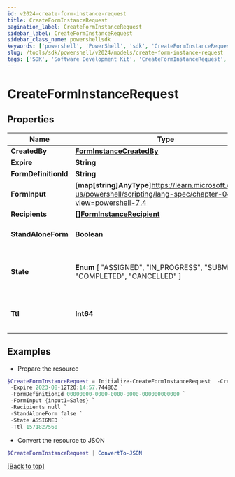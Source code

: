 ```yaml
---
id: v2024-create-form-instance-request
title: CreateFormInstanceRequest
pagination_label: CreateFormInstanceRequest
sidebar_label: CreateFormInstanceRequest
sidebar_class_name: powershellsdk
keywords: ['powershell', 'PowerShell', 'sdk', 'CreateFormInstanceRequest', 'V2024CreateFormInstanceRequest'] 
slug: /tools/sdk/powershell/v2024/models/create-form-instance-request
tags: ['SDK', 'Software Development Kit', 'CreateFormInstanceRequest', 'V2024CreateFormInstanceRequest']
---
```



# CreateFormInstanceRequest

## Properties

Name | Type | Description | Notes
------------ | ------------- | ------------- | -------------
**CreatedBy** | [**FormInstanceCreatedBy**](form-instance-created-by) |  | [required]
**Expire** | **String** | Expire is required | [required]
**FormDefinitionId** | **String** | FormDefinitionID is the id of the form definition that created this form | [required]
**FormInput** | [**map[string]AnyType**]https://learn.microsoft.com/en-us/powershell/scripting/lang-spec/chapter-04?view=powershell-7.4 | FormInput is an object of form input labels to value | [optional] 
**Recipients** | [**[]FormInstanceRecipient**](form-instance-recipient) | Recipients is required | [required]
**StandAloneForm** | **Boolean** | StandAloneForm is a boolean flag to indicate if this form should be available for users to complete via the standalone form UI or should this only be available to be completed by as an embedded form | [optional] [default to $false]
**State** |  **Enum** [  "ASSIGNED",    "IN_PROGRESS",    "SUBMITTED",    "COMPLETED",    "CANCELLED" ] | State is required, if not present initial state is FormInstanceStateAssigned ASSIGNED FormInstanceStateAssigned IN_PROGRESS FormInstanceStateInProgress SUBMITTED FormInstanceStateSubmitted COMPLETED FormInstanceStateCompleted CANCELLED FormInstanceStateCancelled | [optional] 
**Ttl** | **Int64** | TTL an epoch timestamp in seconds, it most be in seconds or dynamodb will ignore it SEE: https://docs.aws.amazon.com/amazondynamodb/latest/developerguide/time-to-live-ttl-before-you-start.html | [optional] 

## Examples

- Prepare the resource
```powershell
$CreateFormInstanceRequest = Initialize-CreateFormInstanceRequest  -CreatedBy null `
 -Expire 2023-08-12T20:14:57.74486Z `
 -FormDefinitionId 00000000-0000-0000-0000-000000000000 `
 -FormInput {input1=Sales} `
 -Recipients null `
 -StandAloneForm false `
 -State ASSIGNED `
 -Ttl 1571827560
```

- Convert the resource to JSON
```powershell
$CreateFormInstanceRequest | ConvertTo-JSON
```


[[Back to top]](#) 

